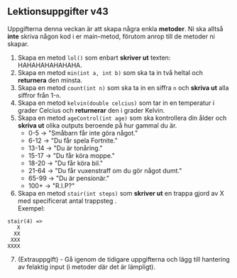 ## Lektionsuppgifter v43
Uppgifterna denna veckan är att skapa några enkla **metoder**. Ni ska alltså **inte** skriva någon kod i er main-metod, förutom anrop till de metoder ni skapar. 

1. Skapa en metod ```lol()``` som enbart **skriver ut** texten: HAHAHAHAHAHAHA.
2. Skapa en metod ```min(int a, int b)``` som ska ta in två heltal och **returnera** den minsta.
3. Skapa en metod ```count(int n)``` som ska ta in en siffra ```n``` och **skriva ut** alla siffror från 1-```n```.
4. Skapa en metod ```kelvin(double celcius)``` som tar in en temperatur i grader Celcius och **returnerar** den i grader Kelvin.
5. Skapa en metod ```ageControl(int age)``` som ska kontrollera din ålder och **skriva ut** olika outputs beroende på hur gammal du är.
    * 0-5 -> "Småbarn får inte göra något."
    * 6-12 -> "Du får spela Fortnite."
    * 13-14 -> "Du är tonåring."
    * 15-17 -> "Du får köra moppe."
    * 18-20 -> "Du får köra bil."
    * 21-64 -> "Du får vuxenstraff om du gör något dumt."
    * 65-99 -> "Du är pensionär."
    * 100+ -> "R.I.P?"
6. Skapa en metod ```stair(int steps)``` som **skriver ut** en trappa gjord av X med specificerat antal trappsteg .<br>
Exempel:
```
stair(4) =>
   X
  XX
 XXX
XXXX
```

7. (Extrauppgift) - Gå igenom de tidigare uppgifterna och lägg till hantering av felaktig input (i metoder där det är lämpligt).